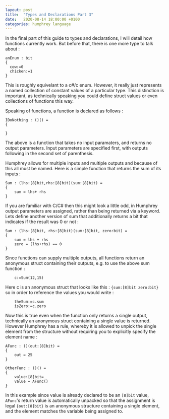 ```yaml
---
layout: post
title:  "Types and Declarations Part 3"
date:   2020-08-14 18:00:00 +0100
categories: humphrey language
---
```


In the final part of this guide to types and declarations, I will detail how functions currently work. But before that, there is one more type to talk about :

```
anEnum : bit
{
  cow:=0    
  chicken:=1
}
```

This is roughly equivelant to a c#/c enum. However, it really just represents a named collection of constant values of a particular type. This distinction is important, as technically speaking you could define struct values or even collections of functions this way.

Speaking of functions, a function is declared as follows :

```
IDoNothing : ()() =
{

}
```

The above is a function that takes no input paramaters, and returns no output parameters. Input parameters are specified first, with outputs following in the second set of parenthesis.

Humphrey allows for multiple inputs and multiple outputs and because of this all must be named. Here is a simple function that returns the sum of its inputs :

```
Sum : (lhs:[8]bit,rhs:[8]bit)(sum:[8]bit) =
{
    sum = lhs+ rhs
}
```

If you are familiar with C/C# then this might look a little odd, in Humphrey output parameters are assigned, rather than being returned via a keyword. Lets define another version of sum that additionally returns a bit that indicates if the result was 0 or not :

```
Sum : (lhs:[8]bit, rhs:[8]bit)(sum:[8]bit, zero:bit) =
{
    sum = lhs + rhs
    zero = (lhs+rhs) == 0
}
```

Since functions can supply multiple outputs, all functions return an anonymous struct containing their outputs, e.g. to use the above sum function :

```
    c:=Sum(12,15)
```

Here c is an anonymous struct that looks like this : `{sum:[8]bit zero:bit}` so in order to reference the values you would write :

```
    theSum:=c.sum
    isZero:=c.zero
```

Now this is true even when the function only returns a single output, technically an anonymous struct containing a single value is returned. However Humphrey has a rule, whereby it is allowed to unpick the single element from the structure without requiring you to explicitly specify the element name :

```
AFunc : ()(out:[8]bit) =
{
    out = 25
}

OtherFunc : ()() =
{
    value:[8]bit=_
    value = AFunc()
}
```

In this example since value is already declared to be an `[8]bit` value, `AFunc`'s return value is automatically unpacked so that the assignment is legal `{out:[8]bit}` is an anonymous structure containing a single element, and the element matches the variable being assigned to.
